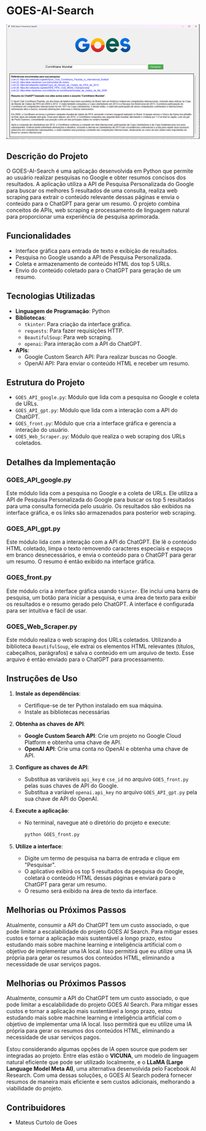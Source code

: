 # GOES-AI-Search
![GOES Resultado](imgs/goes_resultado.png)

## Descrição do Projeto
O GOES-AI-Search é uma aplicação desenvolvida em Python que permite ao usuário realizar pesquisas no Google e obter resumos concisos dos resultados. A aplicação utiliza a API de Pesquisa Personalizada do Google para buscar os melhores 5 resultados de uma consulta, realiza web scraping para extrair o conteúdo relevante dessas páginas e envia o conteúdo para o ChatGPT para gerar um resumo. O projeto combina conceitos de APIs, web scraping e processamento de linguagem natural para proporcionar uma experiência de pesquisa aprimorada.

## Funcionalidades
- Interface gráfica para entrada de texto e exibição de resultados.
- Pesquisa no Google usando a API de Pesquisa Personalizada.
- Coleta e armazenamento de conteúdo HTML dos top 5 URLs.
- Envio do conteúdo coletado para o ChatGPT para geração de um resumo.

## Tecnologias Utilizadas
- **Linguagem de Programação**: Python
- **Bibliotecas**:
  - `tkinter`: Para criação da interface gráfica.
  - `requests`: Para fazer requisições HTTP.
  - `BeautifulSoup`: Para web scraping.
  - `openai`: Para interação com a API do ChatGPT.
- **APIs**:
  - Google Custom Search API: Para realizar buscas no Google.
  - OpenAI API: Para enviar o conteúdo HTML e receber um resumo.

## Estrutura do Projeto
- `GOES_API_google.py`: Módulo que lida com a pesquisa no Google e coleta de URLs.
- `GOES_API_gpt.py`: Módulo que lida com a interação com a API do ChatGPT.
- `GOES_front.py`: Módulo que cria a interface gráfica e gerencia a interação do usuário.
- `GOES_Web_Scraper.py`: Módulo que realiza o web scraping dos URLs coletados.

## Detalhes da Implementação

### GOES_API_google.py
Este módulo lida com a pesquisa no Google e a coleta de URLs. Ele utiliza a API de Pesquisa Personalizada do Google para buscar os top 5 resultados para uma consulta fornecida pelo usuário. Os resultados são exibidos na interface gráfica, e os links são armazenados para posterior web scraping.

### GOES_API_gpt.py
Este módulo lida com a interação com a API do ChatGPT. Ele lê o conteúdo HTML coletado, limpa o texto removendo caracteres especiais e espaços em branco desnecessários, e envia o conteúdo para o ChatGPT para gerar um resumo. O resumo é então exibido na interface gráfica.

### GOES_front.py
Este módulo cria a interface gráfica usando `tkinter`. Ele inclui uma barra de pesquisa, um botão para iniciar a pesquisa, e uma área de texto para exibir os resultados e o resumo gerado pelo ChatGPT. A interface é configurada para ser intuitiva e fácil de usar.

### GOES_Web_Scraper.py
Este módulo realiza o web scraping dos URLs coletados. Utilizando a biblioteca `BeautifulSoup`, ele extrai os elementos HTML relevantes (títulos, cabeçalhos, parágrafos) e salva o conteúdo em um arquivo de texto. Esse arquivo é então enviado para o ChatGPT para processamento.

## Instruções de Uso
1. **Instale as dependências**:
   - Certifique-se de ter Python instalado em sua máquina.
   - Instale as bibliotecas necessárias

2. **Obtenha as chaves de API**:
   - **Google Custom Search API**: Crie um projeto no Google Cloud Platform e obtenha uma chave de API.
   - **OpenAI API**: Crie uma conta no OpenAI e obtenha uma chave de API.

3. **Configure as chaves de API**:
   - Substitua as variáveis `api_key` e `cse_id` no arquivo `GOES_front.py` pelas suas chaves de API do Google.
   - Substitua a variável `openai.api_key` no arquivo `GOES_API_gpt.py` pela sua chave de API do OpenAI.

4. **Execute a aplicação**:
   - No terminal, navegue até o diretório do projeto e execute:
     ```bash
     python GOES_front.py
     ```

5. **Utilize a interface**:
   - Digite um termo de pesquisa na barra de entrada e clique em "Pesquisar".
   - O aplicativo exibirá os top 5 resultados da pesquisa do Google, coletará o conteúdo HTML dessas páginas e enviará para o ChatGPT para gerar um resumo.
   - O resumo será exibido na área de texto da interface.

## Melhorias ou Próximos Passos

Atualmente, consumir a API do ChatGPT tem um custo associado, o que pode limitar a escalabilidade do projeto GOES AI Search. Para mitigar esses custos e tornar a aplicação mais sustentável a longo prazo, estou estudando mais sobre machine learning e inteligência artificial com o objetivo de implementar uma IA local. Isso permitirá que eu utilize uma IA própria para gerar os resumos dos conteúdos HTML, eliminando a necessidade de usar serviços pagos.

## Melhorias ou Próximos Passos

Atualmente, consumir a API do ChatGPT tem um custo associado, o que pode limitar a escalabilidade do projeto GOES AI Search. Para mitigar esses custos e tornar a aplicação mais sustentável a longo prazo, estou estudando mais sobre machine learning e inteligência artificial com o objetivo de implementar uma IA local. Isso permitirá que eu utilize uma IA própria para gerar os resumos dos conteúdos HTML, eliminando a necessidade de usar serviços pagos.

Estou considerando algumas opções de IA open source que podem ser integradas ao projeto. Entre elas estão o **VICUNA**, um modelo de linguagem natural eficiente que pode ser utilizado localmente, e o **LLaMA (Large Language Model Meta AI)**, uma alternativa desenvolvida pelo Facebook AI Research. Com uma dessas soluções, o GOES AI Search poderá fornecer resumos de maneira mais eficiente e sem custos adicionais, melhorando a viabilidade do projeto.




## Contribuidores
- Mateus Curtolo de Goes
